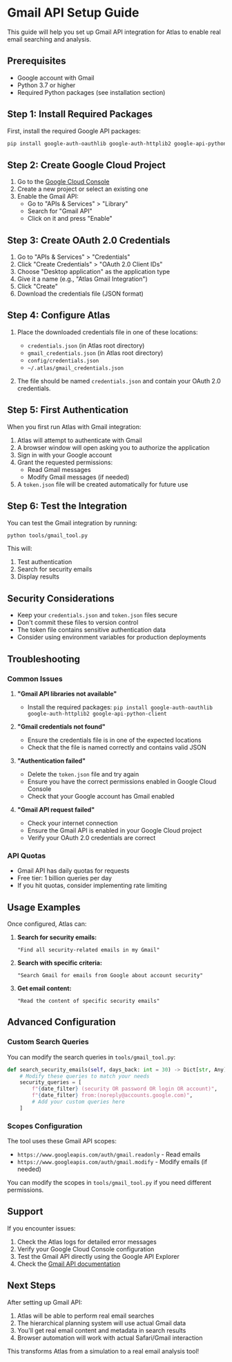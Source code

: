 # Gmail API Setup Guide

This guide will help you set up Gmail API integration for Atlas to enable real email searching and analysis.

## Prerequisites

- Google account with Gmail
- Python 3.7 or higher
- Required Python packages (see installation section)

## Step 1: Install Required Packages

First, install the required Google API packages:

```bash
pip install google-auth-oauthlib google-auth-httplib2 google-api-python-client
```

## Step 2: Create Google Cloud Project

1. Go to the [Google Cloud Console](https://console.cloud.google.com/)
2. Create a new project or select an existing one
3. Enable the Gmail API:
   - Go to "APIs & Services" > "Library"
   - Search for "Gmail API"
   - Click on it and press "Enable"

## Step 3: Create OAuth 2.0 Credentials

1. Go to "APIs & Services" > "Credentials"
2. Click "Create Credentials" > "OAuth 2.0 Client IDs"
3. Choose "Desktop application" as the application type
4. Give it a name (e.g., "Atlas Gmail Integration")
5. Click "Create"
6. Download the credentials file (JSON format)

## Step 4: Configure Atlas

1. Place the downloaded credentials file in one of these locations:
   - `credentials.json` (in Atlas root directory)
   - `gmail_credentials.json` (in Atlas root directory)
   - `config/credentials.json`
   - `~/.atlas/gmail_credentials.json`

2. The file should be named `credentials.json` and contain your OAuth 2.0 credentials.

## Step 5: First Authentication

When you first run Atlas with Gmail integration:

1. Atlas will attempt to authenticate with Gmail
2. A browser window will open asking you to authorize the application
3. Sign in with your Google account
4. Grant the requested permissions:
   - Read Gmail messages
   - Modify Gmail messages (if needed)
5. A `token.json` file will be created automatically for future use

## Step 6: Test the Integration

You can test the Gmail integration by running:

```bash
python tools/gmail_tool.py
```

This will:
1. Test authentication
2. Search for security emails
3. Display results

## Security Considerations

- Keep your `credentials.json` and `token.json` files secure
- Don't commit these files to version control
- The token file contains sensitive authentication data
- Consider using environment variables for production deployments

## Troubleshooting

### Common Issues

1. **"Gmail API libraries not available"**
   - Install the required packages: `pip install google-auth-oauthlib google-auth-httplib2 google-api-python-client`

2. **"Gmail credentials not found"**
   - Ensure the credentials file is in one of the expected locations
   - Check that the file is named correctly and contains valid JSON

3. **"Authentication failed"**
   - Delete the `token.json` file and try again
   - Ensure you have the correct permissions enabled in Google Cloud Console
   - Check that your Google account has Gmail enabled

4. **"Gmail API request failed"**
   - Check your internet connection
   - Ensure the Gmail API is enabled in your Google Cloud project
   - Verify your OAuth 2.0 credentials are correct

### API Quotas

- Gmail API has daily quotas for requests
- Free tier: 1 billion queries per day
- If you hit quotas, consider implementing rate limiting

## Usage Examples

Once configured, Atlas can:

1. **Search for security emails:**
   ```
   "Find all security-related emails in my Gmail"
   ```

2. **Search with specific criteria:**
   ```
   "Search Gmail for emails from Google about account security"
   ```

3. **Get email content:**
   ```
   "Read the content of specific security emails"
   ```

## Advanced Configuration

### Custom Search Queries

You can modify the search queries in `tools/gmail_tool.py`:

```python
def search_security_emails(self, days_back: int = 30) -> Dict[str, Any]:
    # Modify these queries to match your needs
    security_queries = [
        f"{date_filter} (security OR password OR login OR account)",
        f"{date_filter} from:(noreply@accounts.google.com)",
        # Add your custom queries here
    ]
```

### Scopes Configuration

The tool uses these Gmail API scopes:
- `https://www.googleapis.com/auth/gmail.readonly` - Read emails
- `https://www.googleapis.com/auth/gmail.modify` - Modify emails (if needed)

You can modify the scopes in `tools/gmail_tool.py` if you need different permissions.

## Support

If you encounter issues:

1. Check the Atlas logs for detailed error messages
2. Verify your Google Cloud Console configuration
3. Test the Gmail API directly using the Google API Explorer
4. Check the [Gmail API documentation](https://developers.google.com/gmail/api)

## Next Steps

After setting up Gmail API:

1. Atlas will be able to perform real email searches
2. The hierarchical planning system will use actual Gmail data
3. You'll get real email content and metadata in search results
4. Browser automation will work with actual Safari/Gmail interaction

This transforms Atlas from a simulation to a real email analysis tool! 